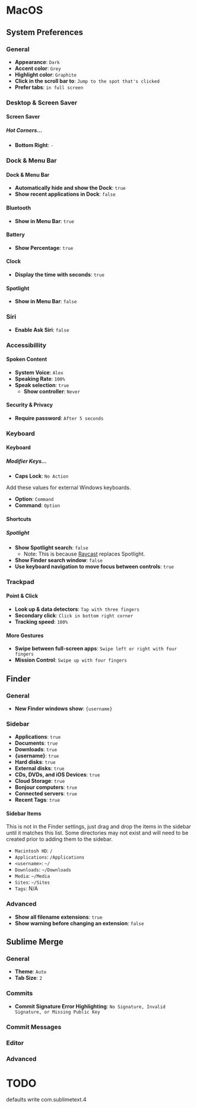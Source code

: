 # MacOS

## System Preferences

### General

* **Appearance**: `Dark`
* **Accent color**: `Grey`
* **Highlight color**: `Graphite`
* **Click in the scroll bar to**: `Jump to the spot that's clicked`
* **Prefer tabs**: `in full screen`

### Desktop & Screen Saver

#### Screen Saver

##### Hot Corners...

* **Bottom Right**: `-`

### Dock & Menu Bar

#### Dock & Menu Bar

* **Automatically hide and show the Dock**: `true`
* **Show recent applications in Dock**: `false`

#### Bluetooth

* **Show in Menu Bar**: `true`

#### Battery

* **Show Percentage**: `true`

#### Clock

* **Display the time with seconds**: `true`

#### Spotlight

* **Show in Menu Bar**: `false`

### Siri

* **Enable Ask Siri**: `false`

### Accessibillity

#### Spoken Content

* **System Voice**: `Alex`
* **Speaking Rate**: `100%`
* **Speak selection**: `true`
  * **Show controller**: `Never`

#### Security & Privacy

* **Require password**: `After 5 seconds`

### Keyboard

#### Keyboard

##### Modifier Keys...

* **Caps Lock**: `No Action`

Add these values for external Windows keyboards.
* **Option**: `Command`
* **Command**: `Option`

#### Shortcuts

##### Spotlight

* **Show Spotlight search**: `false`
  - Note: This is because [Raycast](https://www.raycast.com) replaces Spotlight.
* **Show Finder search window**: `false`
* **Use keyboard navigation to move focus between controls**: `true`

### Trackpad

#### Point & Click

* **Look up & data detectors**: `Tap with three fingers`
* **Secondary click**: `Click in bottom right corner`
* **Tracking speed**: `100%`

#### More Gestures

* **Swipe between full-screen apps**: `Swipe left or right with four fingers`
* **Mission Control**: `Swipe up with four fingers`

## Finder

### General

* **New Finder windows show**: `{username}`

### Sidebar

* **Applications**: `true`
* **Documents**: `true`
* **Downloads**: `true`
* **{username}**: `true`
* **Hard disks**: `true`
* **External disks**: `true`
* **CDs, DVDs, and iOS Devices**: `true`
* **Cloud Storage**: `true`
* **Bonjour computers**: `true`
* **Connected servers**: `true`
* **Recent Tags**: `true`

#### Sidebar Items

This is not in the Finder settings, just drag and drop the items in the sidebar until it matches this list. Some directories may not exist and will need to be created prior to adding them to the sidebar.

* `Macintosh HD`: `/`
* `Applications`: `/Applications`
* `<username>`: `~/`
* `Downloads`: `~/Downloads`
* `Media`: `~/Media`
* `Sites`: `~/Sites`
* `Tags`: N/A

### Advanced

* **Show all filename extensions**: `true`
* **Show warning before changing an extension**: `false`

## Sublime Merge

### General

 * **Theme**: `Auto`
 * **Tab Size**: `2`

### Commits

* **Commit Signature Error Highlighting**: `No Signature, Invalid Signature, or Missing Public Key`

### Commit Messages

### Editor
### Advanced

# TODO
defaults write com.sublimetext.4
